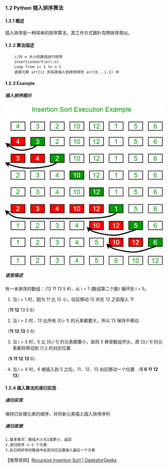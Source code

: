 ### 1.2 Python 插入排序算法
#### 1.2.1 概述
插入排序是一种简单的排序算法，其工作方式跟扑克牌排序类似。

#### 1.2.2 算法描述
```text
    //对 n 大小的数组进行排序
    insertionSort(arr,n)
    Loop from i= 1 to n-1
    选择元素 arr[i] 并将其插入到排序序列 arr[0...i-1] 中
```
#### 1.2.3 Example
    
##### 插入排序图示
![insetion_sort](../images/insertionsort.png)

##### 语言描述

有一未排序的数组：（12 11 13 5 6)，从 i = 1 (数组第二个数) 循环到 i = 5。

1. 当 i = 1 时，因为 11 比 12 小，往后移动 12 并在 12 之前插入 11

（**11** **12** 13 5 6）

2. 当 i = 2 时，13 比所有 [0,i-1] 的元素都要大，所以 13 保持不移动

（**11** **12** **13** 5 6）

3. 当 i = 3 时，5 比 [0,i-1] 的元素都要小，故将 5 移至数组开头，原 [0,i-1] 的元素都将移动到 [1,i] 的对应位置

（**5** **11** **12** **13** 6）

4. 当 i = 4 时，6 被插入到 5 之后，11、12、13 向后移动一个位置
（**5** **6** **11** **12** **13**）

#### 1.2.4 插入算法的递归实现

##### 递归实现
保持已处理元素的顺序，并将新元素插入插入排序序列

##### 递归思想
    1.基本情况：数组大小为1或更小，返回
    2.递归排序 n-1 个元素
    3.在已排好序的数组中在其对应位置插入最后一个元素

【推荐视频】[Recursive Insertion Sort | GeeksforGeeks](https://www.youtube.com/watch?v=wObxd4Kx8sE)